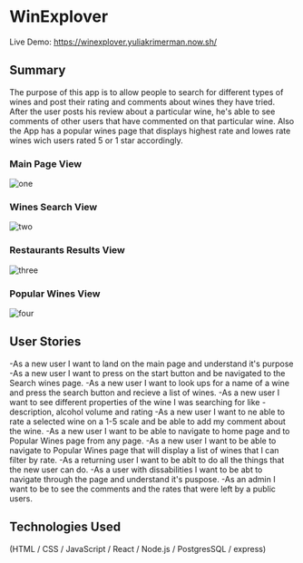 # WinExplover

Live Demo: https://winexplover.yuliakrimerman.now.sh/

## Summary


The purpose of this app is to allow people to search for different types of wines and post their rating and comments about wines they
have tried. After the user posts his review about a particular wine, he's able to see comments of other users that have commented on 
that particular wine. Also the App has a popular wines page that displays highest rate and lowes rate wines wich users rated 5 or 1 
star accordingly.


### Main Page View 

![one](https://user-images.githubusercontent.com/46899367/60440695-59eb8700-9be3-11e9-9c31-12fcdc4ab3c1.png)


### Wines Search View 

![two](https://user-images.githubusercontent.com/46899367/60440808-99b26e80-9be3-11e9-8efb-57b7e3bcf034.png)


### Restaurants Results View 

![three](https://user-images.githubusercontent.com/46899367/60440929-e8600880-9be3-11e9-913c-f9a2bc56d3df.png)


### Popular Wines View

![four](https://user-images.githubusercontent.com/46899367/60440996-12b1c600-9be4-11e9-983e-6d77ebd578f5.png)

## User Stories 

-As a new user I want to land on the main page and understand it's purpose
-As a new user I want to press on the start button and be navigated to the Search wines page.
-As a new user I want to look ups for a name of a wine and press the search button and recieve a list of wines.
-As a new user I want to see different properties of the wine I was searching for like - description, alcohol volume and rating
-As a new user I want to ne able to rate a selected wine on a 1-5 scale and be able to add my comment about the wine.
-As a new user I want to be able to navigate to home page and to Popular Wines page from any page.
-As a new user I want to be able to navigate to Popular Wines page that will display a list of wines that I can filter by rate. 
-As a returning user I want to be ablt to do all the things that the new user can do.
-As a user with dissabilities I want to be abt to navigate through the page and understand it's puspose.
-As an admin I want to be to see the comments and the rates that were left by a public users.

## Technologies Used 

(HTML / CSS / JavaScript / React / Node.js / PostgresSQL / express)
